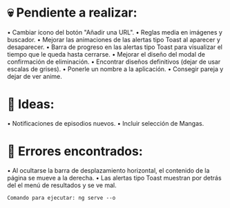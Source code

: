 # 💀 Pendiente a realizar:

• Cambiar icono del botón "Añadir una URL".
• Reglas media en imágenes y buscador.
• Mejorar las animaciones de las alertas tipo Toast al aparecer y desaparecer.
• Barra de progreso en las alertas tipo Toast para visualizar el tiempo que le queda hasta cerrarse.
• Mejorar el diseño del modal de confirmación de eliminación.
• Encontrar diseños definitivos (dejar de usar escalas de grises).
• Ponerle un nombre a la aplicación.
• Consegir pareja y dejar de ver anime.

# 🧠 Ideas:

• Notificaciones de episodios nuevos.
• Incluir selección de Mangas.

# 🐞 Errores encontrados:

• Al ocultarse la barra de desplazamiento horizontal, el contenido de la página se mueve a la derecha.
• Las alertas tipo Toast muestran por detrás del el menú de resultados y se ve mal.

    Comando para ejecutar: ng serve --o